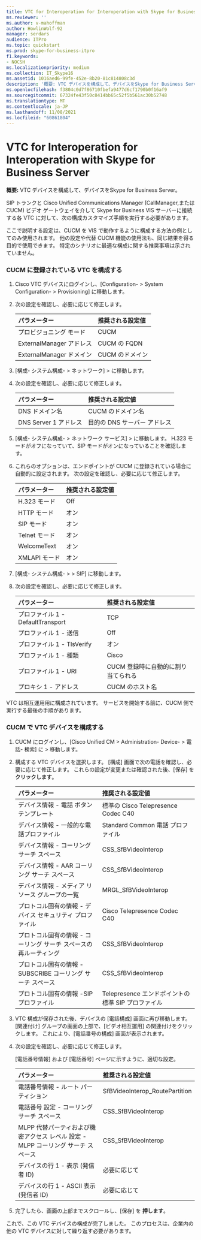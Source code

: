 ```yaml
---
title: VTC for Interoperation for Interoperation with Skype for Business Server
ms.reviewer: ''
ms.author: v-mahoffman
author: HowlinWolf-92
manager: serdars
audience: ITPro
ms.topic: quickstart
ms.prod: skype-for-business-itpro
f1.keywords:
- NOCSH
ms.localizationpriority: medium
ms.collection: IT_Skype16
ms.assetid: 1016aed6-99fe-452e-8b20-81c814808c3d
description: '概要: VTC デバイスを構成して、デバイスをSkype for Business Server。'
ms.openlocfilehash: f3804c0d7f86710fbefa9477d6cf1790b0f16af9
ms.sourcegitcommit: 67324fe43f50c8414bb65c52f5b561ac30b52748
ms.translationtype: MT
ms.contentlocale: ja-JP
ms.lasthandoff: 11/08/2021
ms.locfileid: "60861804"
---
```

# <a name="configure-a-vtc-for-interoperation-with-skype-for-business-server"></a>VTC for Interoperation for Interoperation with Skype for Business Server
 
**概要:** VTC デバイスを構成して、デバイスをSkype for Business Server。
  
SIP トランクと Cisco Unified Communications Manager (CallManager,または CUCM) ビデオ ゲートウェイを介して Skype for Business VIS サーバーに接続する各 VTC に対して、次の構成カスタマイズ手順を実行する必要があります。
  
ここで説明する設定は、CUCM を VIS で動作するように構成する方法の例としてのみ使用されます。 他の設定や代替 CUCM 機能の使用法も、同じ結果を得る目的で使用できます。 特定のシナリオに最適な構成に関する推奨事項は示されていません。
  
### <a name="configure-a-vtc-registered-with-cucm"></a>CUCM に登録されている VTC を構成する

1. Cisco VTC デバイスにログインし、[Configuration- \> System Configuration- \> Provisioning] に移動します。
    
2. 次の設定を確認し、必要に応じて修正します。 
    
   |**パラメーター**|**推奨される設定値**|
   |:-----|:-----|
   |プロビジョニング モード  <br/> | CUCM <br/> |
   |ExternalManager アドレス  <br/> | CUCM の FQDN <br/> |
   | ExternalManager ドメイン <br/> |CUCM のドメイン  <br/> |
   
3. [構成- システム構成- \> ネットワーク] \> に移動します。
    
4. 次の設定を確認し、必要に応じて修正します。 
    
   |**パラメーター**|**推奨される設定値**|
   |:-----|:-----|
   |DNS ドメイン名  <br/> | CUCM のドメイン名 <br/> |
   |DNS Server 1 アドレス  <br/> | 目的の DNS サーバー アドレス <br/> |
   
5. [構成- システム構成- \> ネットワーク サービス] \> に移動します。 H.323 モードがオフになっていて、SIP モードがオンになっていることを確認します。 
    
6. これらのオプションは、エンドポイントが CUCM に登録されている場合に自動的に設定されます。 次の設定を確認し、必要に応じて修正します。 
    
   |**パラメーター**|**推奨される設定値**|
   |:-----|:-----|
   |H.323 モード  <br/> | Off <br/> |
   |HTTP モード  <br/> | オン <br/> |
   | SIP モード <br/> | オン <br/> |
   |Telnet モード  <br/> | オン <br/> |
   |WelcomeText  <br/> | オン <br/> |
   |XMLAPI モード  <br/> | オン <br/> |
   
7. [構成- システム構成- \> \> SIP] に移動します。
    
8. 次の設定を確認し、必要に応じて修正します。 
    
   |**パラメーター**|**推奨される設定値**|
   |:-----|:-----|
   |プロファイル 1 - DefaultTransport  <br/> | TCP <br/> |
   |プロファイル 1 - 送信  <br/> | Off <br/> |
   |プロファイル 1 - TlsVerify  <br/> | オン <br/> |
   |プロファイル 1 - 種類  <br/> | Cisco <br/> |
   |プロファイル 1 - URI  <br/> | CUCM 登録時に自動的に割り当てられる <br/> |
   |プロキシ 1 - アドレス  <br/> |CUCM のホスト名  <br/> |
   
VTC は相互運用用に構成されています。 サービスを開始する前に、CUCM 側で実行する最後の手順があります。
### <a name="configure-vtc-devices-on-cucm"></a>CUCM で VTC デバイスを構成する

1. CUCM にログインし、[Cisco Unified CM \> Administration- Device- \> 電話- 検索] に \> 移動します。 
    
2. 構成する VTC デバイスを選択します。 [構成] 画面で次の電話を確認し、必要に応じて修正します。 これらの設定が変更または確認された後、[保存] を **クリックします**。
    
   |**パラメーター**|**推奨される設定値**|
   |:-----|:-----|
   |デバイス情報 - 電話 ボタン テンプレート  <br/> | 標準の Cisco Telepresence Codec C40 <br/> |
   |デバイス情報 - 一般的な電話プロファイル  <br/> | Standard Common 電話 プロファイル <br/> |
   |デバイス情報 - コーリング サーチ スペース  <br/> | CSS_SfBVideoInterop <br/> |
   |デバイス情報 - AAR コーリング サーチ スペース  <br/> | CSS_SfBVideoInterop <br/> |
   |デバイス情報 - メディア リソース グループの一覧  <br/> | MRGL_SfBVideoInterop <br/> |
   |プロトコル固有の情報 - デバイス セキュリティ プロファイル  <br/> | Cisco Telepresence Codec C40 <br/> |
   |プロトコル固有の情報 - コーリング サーチ スペースの再ルーティング  <br/> | CSS_SfBVideoInterop <br/> |
   |プロトコル固有の情報 - SUBSCRIBE コーリング サーチ スペース  <br/> | CSS_SfBVideoInterop <br/> |
   |プロトコル固有の情報 -SIP プロファイル  <br/> | Telepresence エンドポイントの標準 SIP プロファイル <br/> |
   
3. VTC 構成が保存された後、デバイスの [電話構成] 画面に再び移動します。 [関連付け] グループの画面の上部で、[ビデオ相互運用] の関連付けをクリックします。 これにより、[電話番号の構成] 画面が表示されます。 
    
4. 次の設定を確認し、必要に応じて修正します。 
    
    [電話番号情報] および [電話番号] ページに示すように、適切な設定。
    
   |**パラメーター**|**推奨される設定値**|
   |:-----|:-----|
   | 電話番号情報 - ルート パーティション <br/> | SfBVideoInterop_RoutePartition <br/> |
   |電話番号 設定 - コーリング サーチ スペース  <br/> | CSS_SfBVideoInterop <br/> |
   |MLPP 代替パーティおよび機密アクセス レベル 設定 - MLPP コーリング サーチ スペース  <br/> | CSS_SfBVideoInterop <br/> |
   |デバイスの行 1 - 表示 (発信者 ID)  <br/> | 必要に応じて <br/> |
   |デバイスの行 1 - ASCII 表示 (発信者 ID)  <br/> | 必要に応じて <br/> |
   
5. 完了したら、画面の上部までスクロールし、[保存] を **押します**。 
    
これで、この VTC デバイスの構成が完了しました。 このプロセスは、企業内の他の VTC デバイスに対して繰り返す必要があります。

